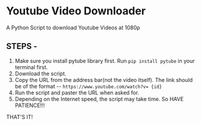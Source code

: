 # Youtube Video Downloader

A Python Script to download Youtube Videos at 1080p

## STEPS -

1. Make sure you install pytube library first. Run ```pip install pytube``` in your terminal first.
2. Download the script.
3. Copy the URL from the address bar(not the video itself). The link should be of the format -- ```https://www.youtube.com/watch?v= {id}```
4. Run the script and paster the URL when asked for.
5. Depending on the Internet speed, the script may take time. So HAVE PATIENCE!!!


THAT'S IT!
